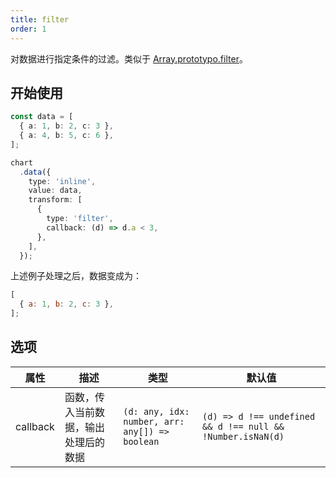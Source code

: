 ```yaml
---
title: filter
order: 1
---
```


对数据进行指定条件的过滤。类似于 [Array.prototypo.filter](https://developer.mozilla.org/en-US/docs/Web/JavaScript/Reference/Global_Objects/Array/filter)。

## 开始使用

```ts
const data = [
  { a: 1, b: 2, c: 3 },
  { a: 4, b: 5, c: 6 },
];

chart
  .data({
    type: 'inline',
    value: data,
    transform: [
      {
        type: 'filter',
        callback: (d) => d.a < 3,
      },
    ],
  });
```

上述例子处理之后，数据变成为：

```js
[
  { a: 1, b: 2, c: 3 },
];
```

## 选项

| 属性 | 描述 | 类型 | 默认值|
| -------------| ----------------------------------------------------------- | -----------------------------| --------------------|
| callback     |  函数，传入当前数据，输出处理后的数据                             | `(d: any, idx: number, arr: any[]) => boolean`    | `(d) => d !== undefined && d !== null && !Number.isNaN(d)`          |
